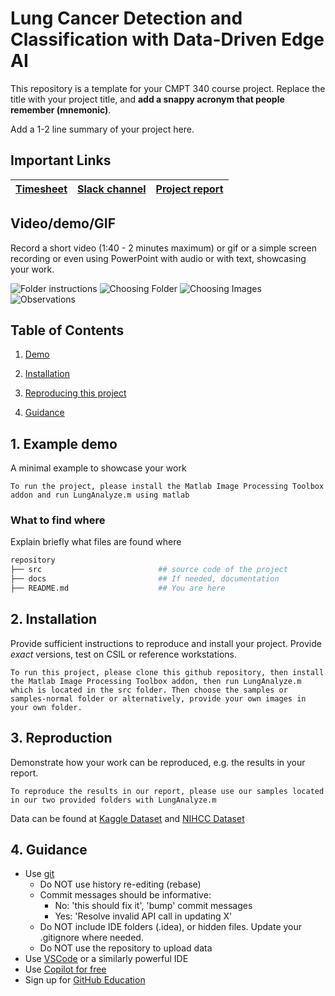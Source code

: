 # Lung Cancer Detection and Classification with Data-Driven Edge AI
This repository is a template for your CMPT 340 course project.
Replace the title with your project title, and **add a snappy acronym that people remember (mnemonic)**.

Add a 1-2 line summary of your project here.

## Important Links

| [Timesheet](https://1sfu-my.sharepoint.com/:x:/g/personal/kabhishe_sfu_ca/EddggLEPrOJNpTiH1h9BxhAB3GUpRsF88dDLO90pXA7EPA?e=0xtMqg) | [Slack channel](https://app.slack.com/client/T05JYJAF22G/C05TEBSKT6W) | [Project report](https://www.overleaf.com/project/650ca32f235ab08e6431bc14) |
|-----------|---------------|-------------------------|


## Video/demo/GIF
Record a short video (1:40 - 2 minutes maximum) or gif or a simple screen recording or even using PowerPoint with audio or with text, showcasing your work.

![Folder instructions](https://i.imgur.com/7bhI5J0.png)
![Choosing Folder](https://i.imgur.com/TpgQZEN.png)
![Choosing Images](https://i.imgur.com/9xmU8wq.png)
![Observations](https://i.imgur.com/srq4UDi.png)


## Table of Contents
1. [Demo](#demo)

2. [Installation](#installation)

3. [Reproducing this project](#repro)

4. [Guidance](#guide)


<a name="demo"></a>
## 1. Example demo

A minimal example to showcase your work

```
To run the project, please install the Matlab Image Processing Toolbox addon and run LungAnalyze.m using matlab
```

### What to find where

Explain briefly what files are found where

```bash
repository
├── src                          ## source code of the project
├── docs                         ## If needed, documentation   
├── README.md                    ## You are here
```

<a name="installation"></a>

## 2. Installation

Provide sufficient instructions to reproduce and install your project. 
Provide _exact_ versions, test on CSIL or reference workstations.

```
To run this project, please clone this github repository, then install the Matlab Image Processing Toolbox addon, then run LungAnalyze.m which is located in the src folder. Then choose the samples or samples-normal folder or alternatively, provide your own images in your own folder.
```

<a name="repro"></a>
## 3. Reproduction
Demonstrate how your work can be reproduced, e.g. the results in your report.
```
To reproduce the results in our report, please use our samples located in our two provided folders with LungAnalyze.m
```
Data can be found at [Kaggle Dataset](https://www.kaggle.com/datasets/diayruldip/carinocroma) and [NIHCC Dataset](https://nihcc.app.box.com/v/ChestXray-NIHCC)

<a name="guide"></a>
## 4. Guidance

- Use [git](https://git-scm.com/book/en/v2)
    - Do NOT use history re-editing (rebase)
    - Commit messages should be informative:
        - No: 'this should fix it', 'bump' commit messages
        - Yes: 'Resolve invalid API call in updating X'
    - Do NOT include IDE folders (.idea), or hidden files. Update your .gitignore where needed.
    - Do NOT use the repository to upload data
- Use [VSCode](https://code.visualstudio.com/) or a similarly powerful IDE
- Use [Copilot for free](https://dev.to/twizelissa/how-to-enable-github-copilot-for-free-as-student-4kal)
- Sign up for [GitHub Education](https://education.github.com/) 
